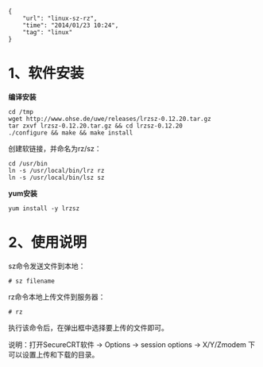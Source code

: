 ```
{
    "url": "linux-sz-rz",
    "time": "2014/01/23 10:24",
    "tag": "linux"
}
```

# 1、软件安装

**编译安装**

```
cd /tmp
wget http://www.ohse.de/uwe/releases/lrzsz-0.12.20.tar.gz
tar zxvf lrzsz-0.12.20.tar.gz && cd lrzsz-0.12.20
./configure && make && make install
```
创建软链接，并命名为rz/sz：
```
cd /usr/bin
ln -s /usr/local/bin/lrz rz
ln -s /usr/local/bin/lsz sz
```

**yum安装**

```
yum install -y lrzsz
```
# 2、使用说明

sz命令发送文件到本地：
```
# sz filename
```

rz命令本地上传文件到服务器：
```
# rz
```
执行该命令后，在弹出框中选择要上传的文件即可。

说明：打开SecureCRT软件 -> Options -> session options -> X/Y/Zmodem 下可以设置上传和下载的目录。